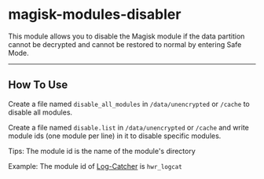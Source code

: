 # magisk-modules-disabler
  
This module allows you to disable the Magisk module if the data partition cannot be decrypted and cannot be restored to normal by entering Safe Mode.

---

## How To Use

Create a file named `disable_all_modules` in `/data/unencrypted` or `/cache` to disable all modules.

Create a file named `disable.list` in `/data/unencrypted` or `/cache` and write module ids (one module per line) in it to disable specific modules.

Tips: The module id is the name of the module's directory

Example: The module id of [Log-Catcher](https://github.com/Howard20181/Log-Catcher) is `hwr_logcat`
